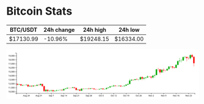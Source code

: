 # Bitcoin Stats

BTC/USDT|24h change|24h high|24h low|
|---|---|---|---|
|$17130.99|-10.96%|$19248.15|$16334.00|

<img src="./chart.svg">
